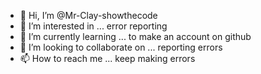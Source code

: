 - 👋 Hi, I’m @Mr-Clay-showthecode
- 👀 I’m interested in ... error reporting
- 🌱 I’m currently learning ... to make an account on github
- 💞️ I’m looking to collaborate on ... reporting errors
- 📫 How to reach me ... keep making errors

<!---
Mr-Clay-showthecode/Mr-Clay-showthecode is a ✨ special ✨ repository because its `README.md` (this file) appears on your GitHub profile.
You can click the Preview link to take a look at your changes. "LOOK I JUST WANT TO COMMENT ON ERROR REPORTS GET OUT OF MY WAY ACCOUNT RECEATION SYStEM"
--->
